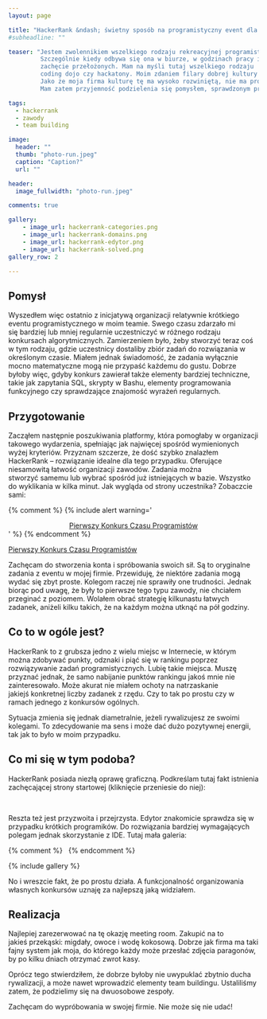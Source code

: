 ```yaml
---
layout: page

title: "HackerRank &ndash; świetny sposób na programistyczny event dla twojego zespołu"
#subheadline: ""

teaser: "Jestem zwolennikiem wszelkiego rodzaju rekreacyjnej programistycznej aktywności pozapracowej.
         Szczególnie kiedy odbywa się ona w biurze, w godzinach pracy i to jeszcze przy
         zachęcie przełożonych. Mam na myśli tutaj wszelkiego rodzaju
         coding dojo czy hackatony. Moim zdaniem filary dobrej kultury kodowania w firmie.
         Jako że moja firma kulturę tę ma wysoko rozwiniętą, nie ma problemu z organizacją takich wydarzeń.
         Mam zatem przyjemność podzielenia się pomysłem, sprawdzonym przeze mnie niedawno w moim zespole."

tags:
  - hackerrank
  - zawody
  - team building

image:
  header: ""
  thumb: "photo-run.jpeg"
  caption: "Caption?"
  url: ""

header:
  image_fullwidth: "photo-run.jpeg"

comments: true

gallery:
    - image_url: hackerrank-categories.png
    - image_url: hackerrank-domains.png
    - image_url: hackerrank-edytor.png
    - image_url: hackerrank-solved.png
gallery_row: 2

---
```

## Pomysł
Wyszedłem więc ostatnio z inicjatywą organizacji relatywnie krótkiego eventu programistycznego w moim teamie.
Swego czasu zdarzało mi się bardziej lub mniej regularnie uczestniczyć w różnego rodzaju konkursach algorytmicznych.
Zamierzeniem było, żeby stworzyć teraz coś w tym rodzaju, gdzie uczestnicy dostaliby zbiór zadań do rozwiązania
w określonym czasie.
Miałem jednak świadomość, że zadania wyłącznie mocno matematyczne mogą nie przypaść każdemu do gustu.
Dobrze byłoby więc, gdyby konkurs zawierał także elementy bardziej techniczne, takie jak zapytania SQL,
skrypty w Bashu, elementy programowania funkcyjnego czy sprawdzające znajomość wyrażeń regularnych.

## Przygotowanie
Zacząłem następnie poszukiwania platformy, która pomogłaby w organizacji takowego wydarzenia, spełniając jak
najwięcej spośród wymienionych wyżej kryteriów. Przyznam szczerze, że dość szybko znalazłem HackerRank &ndash;
rozwiązanie idealne dla tego przypadku. Oferujące niesamowitą łatwość organizacji zawodów.
Zadania można stworzyć samemu lub wybrać spośród już istniejących w bazie. Wszystko do wyklikania w kilka
minut. Jak wygląda od strony uczestnika? Zobaczcie sami:

{% comment %}
{% include alert warning='<center><a href="https://www.hackerrank.com/czas-programistow">Pierwszy Konkurs Czasu Programistów</a></center>' %}
{% endcomment %}

<div class="row t30 b30">
        <div class="small-12 text-center columns">
            <a class="button medium radius info" href="https://www.hackerrank.com/czas-programistow" target="_blank">Pierwszy Konkurs Czasu Programistów</a>
        </div> <!-- /.small-12.columns -->
</div> <!-- /.row -->

Zachęcam do stworzenia konta i spróbowania swoich sił. Są to oryginalne zadania z eventu w mojej firmie.
Przewiduję, że niektóre zadania mogą wydać się zbyt proste. Kolegom raczej nie sprawiły one trudności.
Jednak biorąc pod uwagę, że były to pierwsze tego typu zawody, nie chciałem przeginać z poziomem.
Wolałem obrać strategię kilkunastu łatwych zadanek, aniżeli kilku takich, że na każdym można
utknąć na pół godziny.


## Co to w ogóle jest?

HackerRank to z grubsza jedno z wielu miejsc w Internecie, w którym można zdobywać punkty,
odznaki i piąć się w rankingu poprzez rozwiązywanie zadań programistycznych. Lubię takie miejsca.
Muszę przyznać jednak, że samo nabijanie punktów rankingu jakoś mnie nie zainteresowało.
Może akurat nie miałem ochoty na natrzaskanie jakiejś konkretnej liczby zadanek z rzędu.
Czy to tak po prostu czy w ramach jednego z konkursów ogólnych.

Sytuacja zmienia się jednak diametralnie, jeżeli rywalizujesz ze swoimi kolegami.
To zdecydowanie ma sens i może dać dużo pozytywnej energii, tak jak to było w moim przypadku.

## Co mi się w tym podoba?

HackerRank posiada niezłą oprawę graficzną. Podkreślam tutaj fakt istnienia zachęcającej
strony startowej (kliknięcie przeniesie do niej):

<div><a href="https://www.hackerrank.com/czas-programistow">
<img class="t20" src="{{ site.url }}/images/hackerrank-landing-page.png" alt=""></a>
</div>
<br>

Reszta też jest przyzwoita i przejrzysta.
Edytor znakomicie sprawdza się w przypadku krótkich programików.
Do rozwiązania bardziej wymagających polegam jednak skorzystanie z IDE.
Tutaj mała galeria:

{% comment %}
<img class="t20" src="{{ site.url }}/images/hackerrank-domains.png" alt="">
<img class="t20" src="{{ site.url }}/images/hackerrank-edytor.png" alt="">
{% endcomment %}

{% include gallery %}

No i wreszcie fakt, że po prostu działa. A funkcjonalność organizowania własnych konkursów
uznaję za najlepszą jaką widziałem.

## Realizacja

Najlepiej zarezerwować na tę okazję meeting room. Zakupić na to jakieś przekąski:
migdały, owoce i wodę kokosową. Dobrze jak firma ma taki fajny system jak moja,
do którego każdy może przesłać zdjęcia paragonów, by po kilku dniach otrzymać zwrot kasy.

Oprócz tego stwierdziłem, że dobrze byłoby nie uwypuklać zbytnio ducha rywalizacji,
a może nawet wprowadzić elementy team buildingu. Ustaliliśmy zatem, że podzielimy się na dwuosobowe zespoły.

Zachęcam do wypróbowania w swojej firmie. Nie może się nie udać!